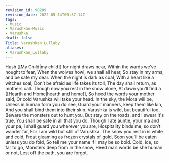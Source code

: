 ```yaml
---
revision_id: 90209
revision_date: 2022-05-14T00:57:14Z
Tags:
- Music
- Varushkan-Music
- Varushka
draft: false
Title: Varushkan Lullaby
aliases:
- Varushkan_Lullaby
---
```

Hush [[My Child|my child]] for night draws near,
Within the wards we’ve nought to fear,
When the wolves howl, we shall all hear,
So stay in my arms, and be safe my dear.
When the night is dark as coal,
With a heart like a witches soal,
Don’t be afraid as life takes its toll,
The day shall return, as mothers call.
Though now you rest in the snow alone,
At dawn you’ll find a [[Hearth and Home|hearth and home]],
So heed the words your mother said,
Or cold Varushka will take your head.
In the sky, the Mora will be,
Unless in human form you do see,
Guard your manners, keep them like kin,
And you shall bind them into their skin.
Varushka is wild, but beautiful too,
Beware the monsters out to hunt you,
But stay on the roads, and I swear it's true,
You shall be safe in all that you do.
Though I ate auntie, your ma and your pa,
I shall guard you wherever you are,
Hospitality binds me, so don’t wander far,
For I am wild but still of Varushka.
The snow you rest in is white and cold,
Frost gleaming as frozen crystals of gold,
Soon you’ll be eaten unless you do fold,
So tell me your name if I may be so bold.
Cold, ice, so far to go,
Monsters deep from in the snow,
Heed ma’s words be she human or not,
Lest off the path, you are forgot.